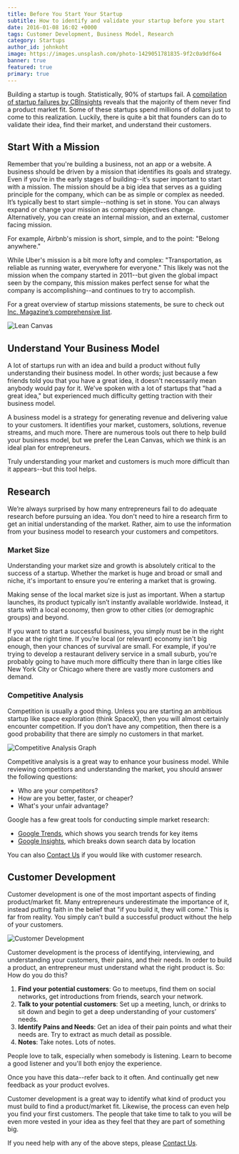 ```yaml
---
title: Before You Start Your Startup
subtitle: How to identify and validate your startup before you start
date: 2016-01-08 16:02 +0000
tags: Customer Development, Business Model, Research
category: Startups
author_id: johnkoht
image: https://images.unsplash.com/photo-1429051781835-9f2c0a9df6e4
banner: true
featured: true
primary: true
---
```


Building a startup is tough. Statistically, 90% of startups fail. A [compilation of startup failures by CBInsights][cb-insights-failures] reveals that the majority of them never find a product market fit. Some of these startups spend millions of dollars just to come to this realization. Luckily, there is quite a bit that founders can do to validate their idea, find their market, and understand their customers.


## Start With a Mission

Remember that you're building a business, not an app or a website. A business should be driven by a mission that identifies its goals and strategy. Even if you’re in the early stages of building--it’s super important to start with a mission. The mission should be a big idea that serves as a guiding principle for the company, which can be as simple or complex as needed. It’s typically best to start simple--nothing is set in stone. You can always expand or change your mission as company objectives change. Alternatively, you can create an internal mission, and an external, customer facing mission.

For example, Airbnb's mission is short, simple, and to the point: "Belong anywhere."

While Uber's mission is a bit more lofty and complex: "Transportation, as reliable as running water, everywhere for everyone." This likely was not the mission when the company started in 2011--but given the global impact seen by the company, this mission makes perfect sense for what the company is accomplishing--and continues to try to accomplish.

For a great overview of startup missions statements, be sure to check out [Inc. Magazine’s comprehensive list][inc-mission-statements]. 


<div><img src="http://leanstack.com/wp-content/uploads/2012/06/Screen-Shot-2012-06-14-at-9.38.44-AM.png" alt="Lean Canvas" /></div>


## Understand Your Business Model
A lot of startups run with an idea and build a product without fully understanding their business model. In other words; just because a few friends told you that you have a great idea, it doesn't necessarily mean anybody would pay for it. We've spoken with a lot of startups that "had a great idea," but experienced much difficulty getting traction with their business model. 

A business model is a strategy for generating revenue and delivering value to your customers. It identifies your market, customers, solutions, revenue streams, and much more. There are numerous tools out there to help build your business model, but we prefer the Lean Canvas, which we think is an ideal plan for entrepreneurs.

Truly understanding your market and customers is much more difficult than it appears--but this tool helps.



## Research
We’re always surprised by how many entrepreneurs fail to do adequate research before pursuing an idea. You don't need to hire a research firm to get an initial understanding of the market. Rather, aim to use the information from your business model to research your customers and competitors.

### Market Size
Understanding your market size and growth is absolutely critical to the success of a startup. Whether the market is huge and broad or small and niche, it's important to ensure you're entering a market that is growing.

Making sense of the local market size is just as important. When a startup launches, its product typically isn’t instantly available worldwide. Instead, it starts with a local economy, then grow to other cities (or demographic groups) and beyond. 

If you want to start a successful business, you simply must be in the right place at the right time. If you’re local (or relevant) economy isn't big enough, then your chances of survival are small. For example, if you're trying to develop a restaurant delivery service in a small suburb, you're probably going to have much more difficulty there than in large cities like New York City or Chicago where there are vastly more customers and demand.

### Competitive Analysis

Competition is usually a good thing. Unless you are starting an ambitious startup like space exploration (think SpaceX), then you will almost certainly encounter competition. If you don’t have any competition, then there is a good probability that there are simply no customers in that market.

<div><img src="https://tctechcrunch2011.files.wordpress.com/2011/03/information-discovery-matrix.png" alt="Competitive Analysis Graph" /></div>

Competitive analysis is a great way to enhance your business model. While reviewing competitors and understanding the market, you should answer the following questions:

- Who are your competitors?
- How are you better, faster, or cheaper?
- What's your unfair advantage?

Google has a few great tools for conducting simple market research:

- [Google Trends][google-trends], which shows you search trends for key items
- [Google Insights][google-insights], which breaks down search data by location

You can also <a data-toggle="modal" data-planner-button="true" data-planner-source="blog-post-before-you-start-your-startup" href="#modal-project-planner">Contact Us</a> if you would like with customer research.

## Customer Development
Customer development is one of the most important aspects of finding product/market fit. Many entrepreneurs underestimate the importance of it, instead putting faith in the belief that "if you build it, they will come." This is far from reality. You simply can't build a successful product without the help of your customers.

<div><img src="http://resizer.kohactive.com/1200/700/fit/http://www.entrepreneur-ideas.org/wp-content/uploads/2014/10/customer-development.png" alt="Customer Development" /></div>

Customer development is the process of identifying, interviewing, and understanding your customers, their pains, and their needs. In order to build a product, an entrepreneur must understand what the right product is. So: How do you do this?

1. **Find your potential customers**: Go to meetups, find them on social networks, get introductions from friends, search your network.
2. **Talk to your potential customers**: Set up a meeting, lunch, or drinks to sit down and begin to get a deep understanding of your customers’ needs.
3. **Identify Pains and Needs**: Get an idea of their pain points and what their needs are. Try to extract as much detail as possible.
4. **Notes**: Take notes. Lots of notes.

People love to talk, especially when somebody is listening. Learn to become a good listener and you'll both enjoy the experience. 

Once you have this data--refer back to it often. And continually get new feedback as your product evolves.

Customer development is a great way to identify what kind of product you must build to find a product/market fit. Likewise, the process can even help you find your first customers. The people that take time to talk to you will be even more vested in your idea as they feel that they are part of something big.

If you need help with any of the above steps, please <a data-toggle="modal" data-planner-button="true" data-planner-source="blog-post-before-you-start-your-startup" href="#modal-project-planner">Contact Us</a>. 

[cb-insights-failures]: https://www.cbinsights.com/blog/startup-failure-post-mortem/ "Compilation of startup failures by CBInsights"
[inc-mission-statements]: http://www.inc.com/larry-kim/30-inspiring-billion-dollar-startup-company-mission-statements.html "30 Inspiring Billion-Dollar Startup Company Mission Statements"
[lean-canvas]: https://leanstack.com/lean-canvas/ "Lean Canvas Business Model"
[google-trends]: https://www.google.com/trends/ "Google Trends"
[google-insights]: http://www.google.com/insights/ "Google Insights"